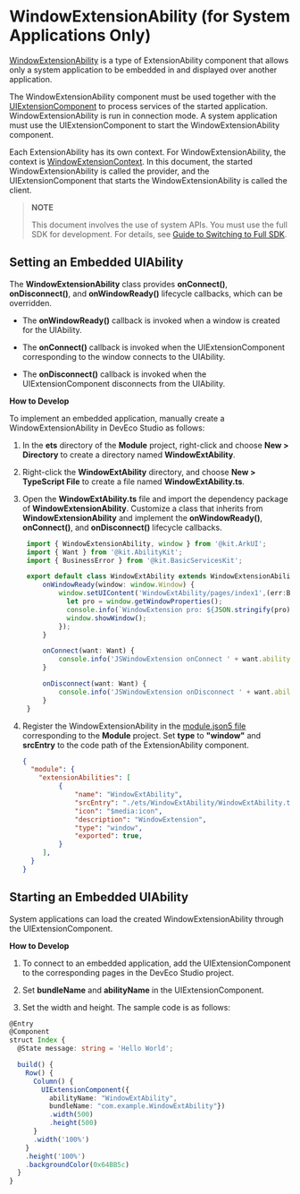 # WindowExtensionAbility (for System Applications Only)
<!--Kit: ArkUI-->
<!--Subsystem: Window-->
<!--Owner: @waterwin-->
<!--Designer: @nyankomiya-->
<!--Tester: @qinliwen0417-->
<!--Adviser: @ge-yafang-->

[WindowExtensionAbility](../reference/apis-arkui/js-apis-application-windowExtensionAbility-sys.md) is a type of ExtensionAbility component that allows only a system application to be embedded in and displayed over another application.


The WindowExtensionAbility component must be used together with the [UIExtensionComponent](../reference/apis-arkui/arkui-ts/ts-container-ui-extension-component-sys.md) to process services of the started application. WindowExtensionAbility is run in connection mode. A system application must use the UIExtensionComponent to start the WindowExtensionAbility component.

Each ExtensionAbility has its own context. For WindowExtensionAbility,
the context is [WindowExtensionContext](../reference/apis-arkui/js-apis-inner-application-windowExtensionContext-sys.md). In this document, the started WindowExtensionAbility is called the provider, and the UIExtensionComponent that starts the WindowExtensionAbility is called the client.

> **NOTE**
>
> This document involves the use of system APIs. You must use the full SDK for development. <!--Del-->For details, see [Guide to Switching to Full SDK](../faqs/full-sdk-switch-guide.md).<!--DelEnd-->


## Setting an Embedded UIAbility

The **WindowExtensionAbility** class provides **onConnect()**, **onDisconnect()**, and **onWindowReady()** lifecycle callbacks, which can be overridden.

- The **onWindowReady()** callback is invoked when a window is created for the UIAbility.

- The **onConnect()** callback is invoked when the UIExtensionComponent corresponding to the window connects to the UIAbility.

- The **onDisconnect()** callback is invoked when the UIExtensionComponent disconnects from the UIAbility.


**How to Develop**

To implement an embedded application, manually create a WindowExtensionAbility in DevEco Studio as follows:

1. In the **ets** directory of the **Module** project, right-click and choose **New > Directory** to create a directory named **WindowExtAbility**.

2. Right-click the **WindowExtAbility** directory, and choose **New > TypeScript File** to create a file named **WindowExtAbility.ts**.

3. Open the **WindowExtAbility.ts** file and import the dependency package of **WindowExtensionAbility**. Customize a class that inherits from **WindowExtensionAbility** and implement the **onWindowReady()**, **onConnect()**, and **onDisconnect()** lifecycle callbacks.

   ```ts
    import { WindowExtensionAbility, window } from '@kit.ArkUI';
    import { Want } from '@kit.AbilityKit';
    import { BusinessError } from '@kit.BasicServicesKit';

    export default class WindowExtAbility extends WindowExtensionAbility {
        onWindowReady(window: window.Window) {
            window.setUIContent('WindowExtAbility/pages/index1',(err:BusinessError) => {
              let pro = window.getWindowProperties();
              console.info(`WindowExtension pro: ${JSON.stringify(pro)}`);
              window.showWindow();
            });
        }

        onConnect(want: Want) {
            console.info('JSWindowExtension onConnect ' + want.abilityName);
        }

        onDisconnect(want: Want) {
            console.info('JSWindowExtension onDisconnect ' + want.abilityName);
        }
    }
   ```

4. Register the WindowExtensionAbility in the [module.json5 file](../quick-start/module-configuration-file.md) corresponding to the **Module** project. Set **type** to **"window"** and **srcEntry** to the code path of the ExtensionAbility component.

   ```json
   {
     "module": {
       "extensionAbilities": [
            {
                "name": "WindowExtAbility",
                "srcEntry": "./ets/WindowExtAbility/WindowExtAbility.ts",
                "icon": "$media:icon",
                "description": "WindowExtension",
                "type": "window",
                "exported": true,
            }
        ],
     }
   }
   ```


## Starting an Embedded UIAbility

System applications can load the created WindowExtensionAbility through the UIExtensionComponent.

**How to Develop**

1. To connect to an embedded application, add the UIExtensionComponent to the corresponding pages in the DevEco Studio project.

2. Set **bundleName** and **abilityName** in the UIExtensionComponent.

3. Set the width and height. The sample code is as follows:

```ts
@Entry
@Component
struct Index {
  @State message: string = 'Hello World';

  build() {
    Row() {
      Column() {
        UIExtensionComponent({
          abilityName: "WindowExtAbility",
          bundleName: "com.example.WindowExtAbility"})
          .width(500)
          .height(500)
      }
      .width('100%')
    }
    .height('100%')
    .backgroundColor(0x64BB5c)
  }
}
```

